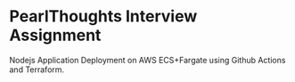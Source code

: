 # PearlThoughts Interview Assignment

Nodejs Application Deployment on AWS ECS+Fargate using Github Actions and Terraform.

